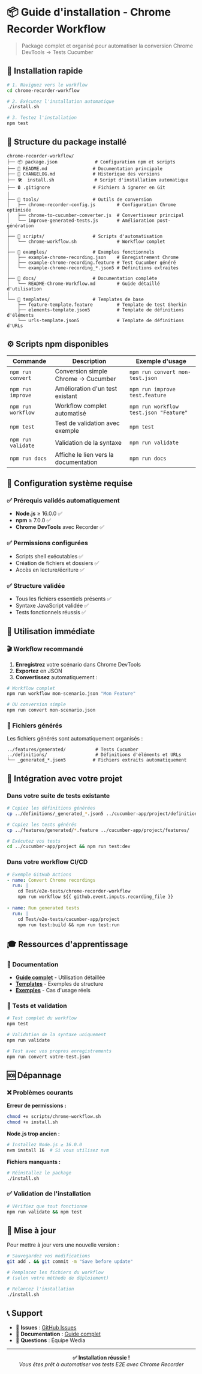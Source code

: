 # 📦 Guide d'installation - Chrome Recorder Workflow

> Package complet et organisé pour automatiser la conversion Chrome DevTools → Tests Cucumber

## 🚀 Installation rapide

```bash
# 1. Naviguez vers le workflow
cd chrome-recorder-workflow

# 2. Exécutez l'installation automatique
./install.sh

# 3. Testez l'installation  
npm test
```

## 📁 Structure du package installé

```
chrome-recorder-workflow/
├── 📦 package.json              # Configuration npm et scripts
├── 📖 README.md                 # Documentation principale
├── 📄 CHANGELOG.md              # Historique des versions
├── 🛠️  install.sh               # Script d'installation automatique
├── 🔒 .gitignore                # Fichiers à ignorer en Git
│
├── 📁 tools/                    # Outils de conversion
│   ├── chrome-recorder-config.js        # Configuration Chrome optimisée
│   ├── chrome-to-cucumber-converter.js  # Convertisseur principal
│   └── improve-generated-tests.js       # Amélioration post-génération
│
├── 📁 scripts/                  # Scripts d'automatisation
│   └── chrome-workflow.sh               # Workflow complet
│
├── 📁 examples/                 # Exemples fonctionnels
│   ├── example-chrome-recording.json    # Enregistrement Chrome
│   ├── example-chrome-recording.feature # Test Cucumber généré
│   └── example-chrome-recording_*.json5 # Définitions extraites
│
├── 📁 docs/                     # Documentation complète
│   └── README-Chrome-Workflow.md        # Guide détaillé d'utilisation
│
└── 📁 templates/                # Templates de base
    ├── feature-template.feature         # Template de test Gherkin
    ├── elements-template.json5          # Template de définitions d'éléments
    └── urls-template.json5              # Template de définitions d'URLs
```

## ⚙️ Scripts npm disponibles

| Commande | Description | Exemple d'usage |
|----------|-------------|-----------------|
| `npm run convert` | Conversion simple Chrome → Cucumber | `npm run convert mon-test.json` |
| `npm run improve` | Amélioration d'un test existant | `npm run improve test.feature` |
| `npm run workflow` | Workflow complet automatisé | `npm run workflow test.json "Feature"` |
| `npm test` | Test de validation avec exemple | `npm test` |
| `npm run validate` | Validation de la syntaxe | `npm run validate` |
| `npm run docs` | Affiche le lien vers la documentation | `npm run docs` |

## 🔧 Configuration système requise

### ✅ Prérequis validés automatiquement

- **Node.js** ≥ 16.0.0 ✅
- **npm** ≥ 7.0.0 ✅ 
- **Chrome DevTools** avec Recorder ✅

### ✅ Permissions configurées

- Scripts shell exécutables ✅
- Création de fichiers et dossiers ✅
- Accès en lecture/écriture ✅

### ✅ Structure validée

- Tous les fichiers essentiels présents ✅
- Syntaxe JavaScript validée ✅
- Tests fonctionnels réussis ✅

## 🎯 Utilisation immédiate

### 🎬 Workflow recommandé

1. **Enregistrez** votre scénario dans Chrome DevTools
2. **Exportez** en JSON
3. **Convertissez** automatiquement :

```bash
# Workflow complet
npm run workflow mon-scenario.json "Mon Feature"

# OU conversion simple
npm run convert mon-scenario.json
```

### 📂 Fichiers générés

Les fichiers générés sont automatiquement organisés :

```
../features/generated/           # Tests Cucumber 
../definitions/                  # Définitions d'éléments et URLs
└── _generated_*.json5          # Fichiers extraits automatiquement
```

## 🔄 Intégration avec votre projet

### Dans votre suite de tests existante

```bash
# Copiez les définitions générées
cp ../definitions/_generated_*.json5 ../cucumber-app/project/definitions/

# Copiez les tests générés  
cp ../features/generated/*.feature ../cucumber-app/project/features/

# Exécutez vos tests
cd ../cucumber-app/project && npm run test:dev
```

### Dans votre workflow CI/CD

```yaml
# Exemple GitHub Actions
- name: Convert Chrome recordings
  run: |
    cd Test/e2e-tests/chrome-recorder-workflow
    npm run workflow ${{ github.event.inputs.recording_file }}
    
- name: Run generated tests
  run: |
    cd Test/e2e-tests/cucumber-app/project  
    npm run test:build && npm run test:run
```

## 🎓 Ressources d'apprentissage

### 📖 Documentation

- **[Guide complet](./docs/README-Chrome-Workflow.md)** - Utilisation détaillée
- **[Templates](./templates/)** - Exemples de structure
- **[Exemples](./examples/)** - Cas d'usage réels

### 🧪 Tests et validation

```bash
# Test complet du workflow
npm test

# Validation de la syntaxe uniquement
npm run validate

# Test avec vos propres enregistrements
npm run convert votre-test.json
```

## 🆘 Dépannage

### ❌ Problèmes courants

**Erreur de permissions :**
```bash
chmod +x scripts/chrome-workflow.sh
chmod +x install.sh
```

**Node.js trop ancien :**
```bash
# Installez Node.js ≥ 16.0.0
nvm install 16  # Si vous utilisez nvm
```

**Fichiers manquants :**
```bash
# Réinstallez le package
./install.sh
```

### ✅ Validation de l'installation

```bash
# Vérifiez que tout fonctionne
npm run validate && npm test
```

## 🔄 Mise à jour

Pour mettre à jour vers une nouvelle version :

```bash
# Sauvegardez vos modifications
git add . && git commit -m "Save before update"

# Remplacez les fichiers du workflow
# (selon votre méthode de déploiement)

# Relancez l'installation
./install.sh
```

## 📞 Support

- 🐛 **Issues** : [GitHub Issues](https://github.com/wedia-group/wedia-demo/issues)
- 📖 **Documentation** : [Guide complet](./docs/README-Chrome-Workflow.md)
- 💬 **Questions** : Équipe Wedia

---

<div align="center">
  <strong>✅ Installation réussie !</strong><br>
  <em>Vous êtes prêt à automatiser vos tests E2E avec Chrome Recorder</em>
</div>
